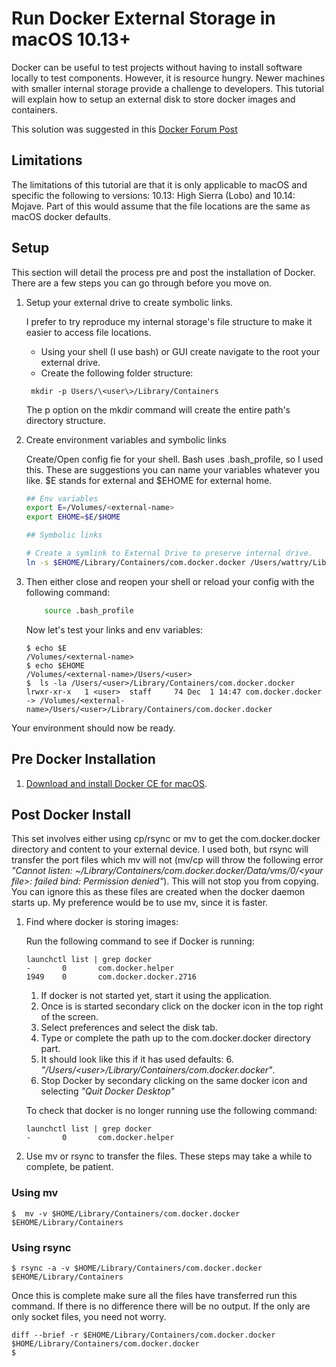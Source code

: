# Run Docker External Storage in macOS 10.13+
Docker can be useful to test projects without having to install software locally to test components. However, it is resource hungry. Newer machines with smaller internal storage provide a challenge to developers. This tutorial will explain how to setup an external disk to store docker images and containers.

This solution was suggested in this [Docker Forum Post](https://forums.docker.com/t/change-docker-image-directory-for-mac/18891/8)

## Limitations 
The limitations of this tutorial are that it is only applicable to macOS and specific the following to versions: 10.13: High Sierra (Lobo) and 10.14: Mojave. Part of this would assume that the file locations are the same as macOS docker defaults.

## Setup 
This section will detail the process pre and post the installation of Docker. There are a few steps you can go through before you move on.

1. Setup your external drive to create symbolic links.

    I prefer to try reproduce my internal storage's file structure to make it easier to access file locations.

    * Using your shell (I use bash) or GUI create navigate to the root your external drive.
    * Create the following folder structure: 
    
    ```
     mkdir -p Users/\<user\>/Library/Containers
    ```

    The p option on the mkdir command will create the entire path's directory structure.

2. Create environment variables and symbolic links

    Create/Open config fie for your shell. Bash uses .bash_profile, so I used this. These are suggestions you can name your variables whatever you like. $E stands for external and $EHOME for external home.

    ``` bash
    ## Env variables
    export E=/Volumes/<external-name>
    export EHOME=$E/$HOME
    
    ## Symbolic links

    # Create a symlink to External Drive to preserve internal drive.
    ln -s $EHOME/⁨Library⁩/⁨Containers⁩/com.docker.docker /Users/wattry/Library/Containers
    
    ```

 3. Then either close and reopen your shell or reload your config with the following command:

    ``` bash
        source .bash_profile
    ```

    Now let's test your links and env variables:

    ``` 
    $ echo $E 
    /Volumes/<external-name>
    $ echo $EHOME
    /Volumes/<external-name>/Users/<user>
    $  ls -la /Users/<user>/Library/Containers/com.docker.docker
    lrwxr-xr-x   1 <user>  staff     74 Dec  1 14:47 com.docker.docker -> /Volumes/<external-name>/Users/<user>/Library/Containers/com.docker.docker
    ```
Your environment should now be ready.

## Pre Docker Installation 
1. [Download and install Docker CE for macOS](https://docs.docker.com/docker-for-mac/install/).

## Post Docker Install

This set involves either using cp/rsync or mv to get the com.docker.docker directory and content to your external device. I used both, but rsync will transfer the port files which mv will not (mv/cp will throw the following error *"Cannot listen: ~/Library/Containers/com.docker.docker/Data/vms/0/<your file\>: failed bind: Permission denied"*). This will not stop you from copying. You can ignore this as these files are created when the docker daemon starts up. My preference would be to use mv, since it is faster.

1. Find where docker is storing images: 

    Run the following command to see if Docker is running:

    ```
    launchctl list | grep docker
    -       0       com.docker.helper
    1949    0       com.docker.docker.2716
    ```

    1. If docker is not started yet, start it using the application. 
    2.  Once is is started secondary click on the docker icon in the top right of the screen.
    3.  Select preferences and select the disk tab. 
    4.  Type or complete the path up to the com.docker.docker directory part.
    5.  It should look like this if it has used defaults: 6. *"/Users/\<user\>/Library/Containers/com.docker.docker"*.
    6.  Stop Docker by secondary clicking on the same docker icon and selecting *"Quit Docker Desktop"*

    To check that docker is no longer running use the following command: 
    ```
    launchctl list | grep docker
    -       0       com.docker.helper
    ```

2. Use mv or rsync to transfer the files. These steps may take a while to complete, be patient. 

### Using mv 
```
$  mv -v $HOME/Library/Containers/com.docker.docker $EHOME/Library/Containers
```

### Using rsync 
```
$ rsync -a -v $HOME/Library/Containers/com.docker.docker $EHOME/Library/Containers
```

Once this is complete make sure all the files have transferred run this command. If there is no difference there will be no output. If the only are only socket files, you need not worry.

```
diff --brief -r $EHOME/Library/Containers/com.docker.docker $HOME/Library/Containers/com.docker.docker
$   
```
